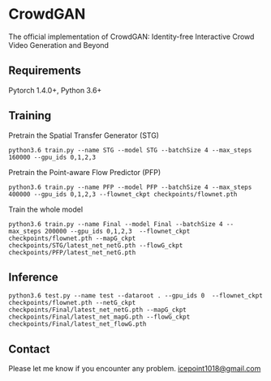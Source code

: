# CrowdGAN
The official implementation of CrowdGAN: Identity-free Interactive Crowd Video Generation and Beyond 
## Requirements
Pytorch 1.4.0+, Python 3.6+

## Training
Pretrain the Spatial Transfer Generator (STG)
```shell
python3.6 train.py --name STG --model STG --batchSize 4 --max_steps 160000 --gpu_ids 0,1,2,3
```
Pretrain the Point-aware Flow Predictor (PFP)
```shell
python3.6 train.py --name PFP --model PFP --batchSize 4 --max_steps 400000 --gpu_ids 0,1,2,3 --flownet_ckpt checkpoints/flownet.pth
```
Train the whole model
```shell
python3.6 train.py --name Final --model Final --batchSize 4 --max_steps 200000 --gpu_ids 0,1,2,3  --flownet_ckpt checkpoints/flownet.pth --mapG_ckpt checkpoints/STG/latest_net_netG.pth --flowG_ckpt checkpoints/PFP/latest_net_netG.pth
```

## Inference
```shell
python3.6 test.py --name test --dataroot . --gpu_ids 0  --flownet_ckpt checkpoints/flownet.pth --netG_ckpt checkpoints/Final/latest_net_netG.pth --mapG_ckpt checkpoints/Final/latest_net_mapG.pth --flowG_ckpt checkpoints/Final/latest_net_flowG.pth
```
## Contact

Please let me know if you encounter any problem. [icepoint1018@gmail.com](icepoint1018@gmail.com)
